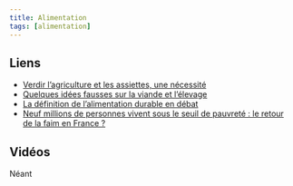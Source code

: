 ```yaml
---
title: Alimentation
tags: [alimentation]
---
```


## Liens

* [Verdir l’agriculture et les assiettes, une nécessité](https://www.alternatives-economiques.fr/verdir-lagriculture-assiettes-une-necessite/00107121)
* [Quelques idées fausses sur la viande et l’élevage](https://www.inrae.fr/actualites/quelques-idees-fausses-viande-lelevage)
* [La définition de l’alimentation durable en débat](https://www.ouest-france.fr/societe/alimentatio/la-definition-de-lalimentation-durable-en-debat-6ac04cce-dcfc-11ed-918a-b6ae5ea8d348)
* [Neuf millions de personnes vivent sous le seuil de pauvreté : le retour de la faim en France ?](https://basta.media/Neuf-millions-de-personnes-vivent-sous-le-seuil-de-pauvrete-le-retour-de-la-faim-en-France-aide-alimentaire-agroindustrie-inflation)


## Vidéos

Néant
